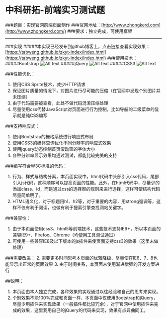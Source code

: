 # 中科研拓-前端实习测试题
###题目：实现官网前端页面制作
###官网地址：[http://www.zhongkerd.com](http://www.zhongkerd.com/)
###要求：独立完成，可使用框架
***
###实现
#####本实现已经发布到github博客上，点击链接查看实现效果：[https://tabweng.github.io/zkyt-index/index.html](https://tabweng.github.io/zkyt-index/index.html)
###使用技术：
#####Bootstrap
![Alt text](https://encrypted-tbn0.gstatic.com/images?q=tbn:ANd9GcQLJHOOqSYXHkPSSBPb_vHc78T44LcRCO9wfcBXZ_Bdji6pqHTm)
#####jQuery
![Alt text](http://stavarengo.com/var/post/12/1306925626.png)
#####CSS3
![Alt text](https://encrypted-tbn1.gstatic.com/images?q=tbn:ANd9GcSjNgMow5cdemSTlR2-ThTYLLnG1WUYKh8dfV2xbprtdjJltRjBWw)

###性能优化：
1. 使用CSS Sprite技术，减少HTTP请求
2. 保证图片质量的情况下，对图片进行尽可能的压缩（在官网中发现个别图片并未压缩）
3. 由于代码需要被查看，此处不做代码混淆压缩处理
4. 尽量使用css代替JavaScript对页面进行行为控制，比如导航的二级菜单的显示就是纯CSS编写

###支持响应式：
1. 使用Bootstrap的栅格系统进行响应式布局
2. 使用CSS3的媒体查询优化不同分辨率的响应式效果
3. 使用jquery动态控制首页滚动窗的字体大小
4. 各种分辨率显示效果均通过测试，都能比较完美的支持

###编写符合W3C标准的代码：
1. 行为、样式与结构分离，本页面实现中，html代码中头部引入css代码，尾部引入js代码，这种顺序可以提高页面的性能。此外，在html代码中，尽量少的添加class、id，而是通过css的选择器的规则来进行选择，这样可使结构代码尽量简单明了。
2. HTML语义化，对于标题用h1、h2等，对于重要的内容，用strong强调等，这样不仅有利于阅读，也做有利于搜索引擎查找网站关键字。

###兼容性：
1. 由于本页面使用css3、html5等前端技术，这些技术支持IE9+，所以本页面的兼容IE9+、Firefox、Chrome（均使用工具测试通过）
2. 可使用一些兼容IE8及以下版本的js插件来使页面支持css3的效果（这里未做处理）

###需要改进：
2. 需要更多时间思考本页面的优雅降级、尽量使在IE6、7、8也能显示出正常的页面效果
3. 由于时间关系，本页面未使用渐进增强的开发方案进行

##说明：
1. 本页面由本人独立完成，各种效果的实现通过以往经验和自己的思考来实现。
2. 个别效果不能100%完成和页面一样，本页面中仅使用Bootstrap和jQuery，尽量少用插件来实现效果（一般插件都比较冗余），对于官网中使用插件来完成的效果，这里我用自己的jQuery的代码来实现，效果有点异曲同工。


